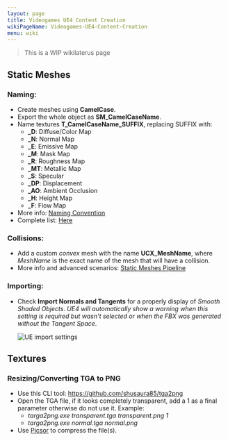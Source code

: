 ```yaml
---
layout: page
title: Videogames UE4 Content Creation
wikiPageName: Videogames-UE4-Content-Creation
menu: wiki
---
```


> This is a WIP wikilaterus page

## Static Meshes

### Naming:
* Create meshes using **CamelCase**.
* Export the whole object as **SM_CamelCaseName**.
* Name textures **T_CamelCaseName_SUFFIX**, replacing SUFFIX with:
  * **_D**: Diffuse/Color Map
  * **_N**: Normal Map
  * **_E**: Emissive Map
  * **_M**: Mask Map
  * **_R**: Roughness Map
  * **_MT**: Metallic Map
  * **_S**: Specular
  * **_DP**: Displacement
  * **_AO**: Ambient Occlusion
  * **_H**: Height Map
  * **_F**: Flow Map
* More info: [Naming Convention](https://www.tomlooman.com/ue4-naming-convention/)
* Complete list: [Here](https://wiki.unrealengine.com/Assets_Naming_Convention?fbclid=IwAR2o7Bh0Vx8BxfFr_zmd0Ul6SE2T6sNZcdYHRUCWF09OB-5UD8piMhdk3l4)

### Collisions:
* Add a custom *convex* mesh with the name **UCX_MeshName**, where *MeshName* is the exact name of the mesh that will have a collision.
* More info and advanced scenarios: [Static Meshes Pipeline](https://docs.unrealengine.com/en-us/Engine/Content/FBX/StaticMeshes)

### Importing:
* Check **Import Normals and Tangents** for a properly display of *Smooth Shaded Objects*. *UE4 will automatically show a warning when this setting is required but wasn't selected or when the FBX was generated without the Tangent Space*.

  ![UE import settings](https://equilaterus.github.io/wikilaterus/assets/img/ue4/ue4-import-fbx-blender.png)

## Textures

### Resizing/Converting TGA to PNG

* Use this CLI tool: https://github.com/shusaura85/tga2png
* Open the TGA file, if it looks completely transparent, add a 1 as a final parameter otherwise do not use it. Example:
  * *targa2png.exe transparent.tga transparent.png 1*
  * *targa2png.exe normal.tga normal.png*
* Use [Picsor](https://github.com/equilaterus/Picsor) to compress the file(s).

